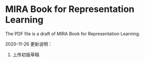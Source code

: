 # MIRA Book for Representation Learning
The PDF file is a draft of MIRA Book for Representation Learning. 

2020-11-26 更新说明：
1. 上传初版草稿
